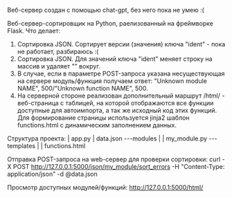 Веб-сервер создан с помощью chat-gpt, без него пока не умею :(

Веб-сервер-сортировщик на Python, раелизованный на фреймворке Flask.
Что делает:
1) Сортировка JSON. Сортирует версии (значения) ключа "ident" - пока не работает, разбираюсь :(
2) Сортировка JSON. Для значений ключа "ident" меняет строку на массив и удаляет "" вокруг.
3) В случае, если в параметре POST-запроса указана несуществующая на сервере модуль/функция получаем ответ: "Unknown module NAME", 500/"Unknown function NAME", 500.
4) На серверной стороне реализован дополнительный маршрут /html/ - веб-страница с таблицей, на которой отображаются все функции доступные для автоимпорта, а так же исходный код этих функций. Для формирование страницы используется jinja2 шаблон functions.html с динамическим заполнением данных.

Структура проекта:
|   app.py
|   data.json
\---modules
|   |   my_module.py
\---templates
|   |   functions.html

Отправка POST-запроса на web-сервер для проверки сортировки:
curl -X POST http://127.0.0.1:5000/json/my_module/sort_errors -H "Content-Type: application/json" -d @data.json

Просмотр доступных модулей/функций:
http://127.0.0.1:5000/html/
